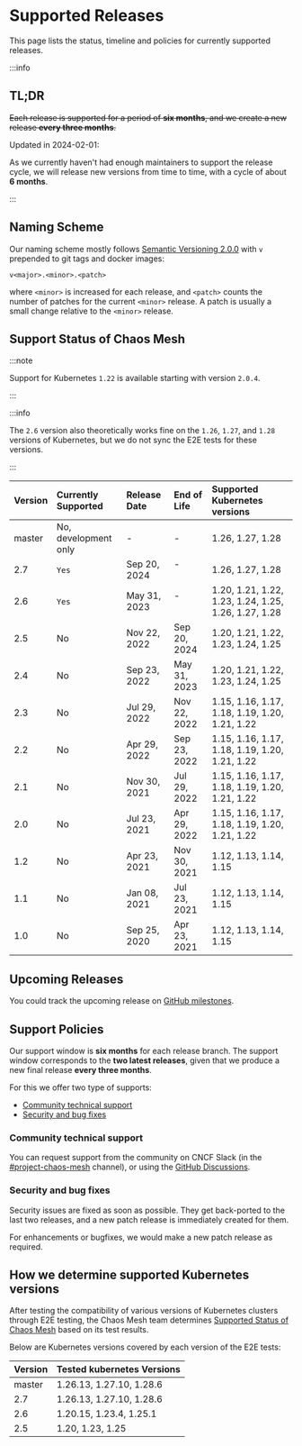 # Supported Releases

This page lists the status, timeline and policies for currently supported releases.

:::info

## TL;DR

~~Each release is supported for a period of **six months**, and we create a new release **every three months**.~~

Updated in 2024-02-01:

As we currently haven't had enough maintainers to support the release cycle, we will release new versions from time to time, with a cycle of about **6 months**.

:::

## Naming Scheme

Our naming scheme mostly follows [Semantic Versioning 2.0.0](https://semver.org/) with `v` prepended to git tags and docker images:

```plain
v<major>.<minor>.<patch>
```

where `<minor>` is increased for each release, and `<patch>` counts the number of patches for the current `<minor>` release. A patch is usually a small change relative to the `<minor>` release.

## Support Status of Chaos Mesh

:::note

Support for Kubernetes `1.22` is available starting with version `2.0.4`.

:::

:::info

The `2.6` version also theoretically works fine on the `1.26`, `1.27`, and `1.28` versions of Kubernetes, but we do not sync the E2E tests for these versions.

:::

| Version | Currently Supported   | Release Date | End of Life  | Supported Kubernetes versions                        |
| :------ | :-------------------- | :----------- | :----------- | :--------------------------------------------------- |
| master  | No, development only  | -            | -            | 1.26, 1.27, 1.28                                     |
| 2.7     | `Yes`                 | Sep 20, 2024 | -            | 1.26, 1.27, 1.28                                     |
| 2.6     | `Yes`                 | May 31, 2023 | -            | 1.20, 1.21, 1.22, 1.23, 1.24, 1.25, 1.26, 1.27, 1.28 |
| 2.5     | No                    | Nov 22, 2022 | Sep 20, 2024 | 1.20, 1.21, 1.22, 1.23, 1.24, 1.25                   |
| 2.4     | No                    | Sep 23, 2022 | May 31, 2023 | 1.20, 1.21, 1.22, 1.23, 1.24, 1.25                   |
| 2.3     | No                    | Jul 29, 2022 | Nov 22, 2022 | 1.15, 1.16, 1.17, 1.18, 1.19, 1.20, 1.21, 1.22       |
| 2.2     | No                    | Apr 29, 2022 | Sep 23, 2022 | 1.15, 1.16, 1.17, 1.18, 1.19, 1.20, 1.21, 1.22       |
| 2.1     | No                    | Nov 30, 2021 | Jul 29, 2022 | 1.15, 1.16, 1.17, 1.18, 1.19, 1.20, 1.21, 1.22       |
| 2.0     | No                    | Jul 23, 2021 | Apr 29, 2022 | 1.15, 1.16, 1.17, 1.18, 1.19, 1.20, 1.21, 1.22       |
| 1.2     | No                    | Apr 23, 2021 | Nov 30, 2021 | 1.12, 1.13, 1.14, 1.15                               |
| 1.1     | No                    | Jan 08, 2021 | Jul 23, 2021 | 1.12, 1.13, 1.14, 1.15                               |
| 1.0     | No                    | Sep 25, 2020 | Apr 23, 2021 | 1.12, 1.13, 1.14, 1.15                               |

## Upcoming Releases

You could track the upcoming release on [GitHub milestones](https://github.com/chaos-mesh/chaos-mesh/milestones).

## Support Policies

Our support window is **six months** for each release branch. The support window corresponds to the **two latest releases**, given that we produce a new final release **every three months**.

For this we offer two type of supports:

- [Community technical support](#community-technical-support)
- [Security and bug fixes](#security-and-bug-fixes)

### Community technical support

You can request support from the community on CNCF Slack (in the [#project-chaos-mesh](https://cloud-native.slack.com/archives/C0193VAV272) channel), or using the [GitHub Discussions](https://github.com/chaos-mesh/chaos-mesh/discussions).

### Security and bug fixes

Security issues are fixed as soon as possible. They get back-ported to the last two releases, and a new patch release is immediately created for them.

For enhancements or bugfixes, we would make a new patch release as required.

## How we determine supported Kubernetes versions

After testing the compatibility of various versions of Kubernetes clusters through E2E testing, the Chaos Mesh team determines [Supported Status of Chaos Mesh](#support-status-of-chaos-mesh) based on its test results.

Below are Kubernetes versions covered by each version of the E2E tests:

| Version | Tested kubernetes Versions |
| :------ | :------------------------- |
| master  | 1.26.13, 1.27.10, 1.28.6   |
| 2.7     | 1.26.13, 1.27.10, 1.28.6   |
| 2.6     | 1.20.15, 1.23.4, 1.25.1    |
| 2.5     | 1.20, 1.23, 1.25           |
